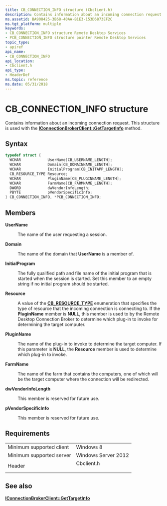 ```yaml
---
title: CB_CONNECTION_INFO structure (Cbclient.h)
description: Contains information about an incoming connection request.
ms.assetid: BA908425-3B68-40AA-B1E3-153D6873EF2C
ms.tgt_platform: multiple
keywords:
- CB_CONNECTION_INFO structure Remote Desktop Services
- PCB_CONNECTION_INFO structure pointer Remote Desktop Services
topic_type:
- apiref
api_name:
- CB_CONNECTION_INFO
api_location:
- Cbclient.h
api_type:
- HeaderDef
ms.topic: reference
ms.date: 05/31/2018
---
```


# CB\_CONNECTION\_INFO structure

Contains information about an incoming connection request. This structure is used with the [**IConnectionBrokerClient::GetTargetInfo**](iconnectionbrokerclient-gettargetinfo.md) method.

## Syntax


```C++
typedef struct {
  WCHAR            UserName[CB_USERNAME_LENGTH];
  WCHAR            Domain[CB_DOMAINNAME_LENGTH];
  WCHAR            InitialProgram[CB_INITAPP_LENGTH];
  CB_RESOURCE_TYPE Resource;
  WCHAR            PluginName[CB_PLUGINNAME_LENGTH];
  WCHAR            FarmName[CB_FARMNAME_LENGTH];
  DWORD            dwVendorInfoLength;
  PBYTE            pVendorSpecificInfo;
} CB_CONNECTION_INFO, *PCB_CONNECTION_INFO;
```



## Members

<dl> <dt>

**UserName**
</dt> <dd>

The name of the user requesting a session.

</dd> <dt>

**Domain**
</dt> <dd>

The name of the domain that **UserName** is a member of.

</dd> <dt>

**InitialProgram**
</dt> <dd>

The fully qualified path and file name of the initial program that is started when the session is started. Set this member to an empty string if no initial program should be started.

</dd> <dt>

**Resource**
</dt> <dd>

A value of the [**CB\_RESOURCE\_TYPE**](cb-resource-type.md) enumeration that specifies the type of resource that the incoming connection is connecting to. If the **PluginName** member is **NULL**, this member is used to by the Remote Desktop Connection Broker to determine which plug-in to invoke for determining the target computer.

</dd> <dt>

**PluginName**
</dt> <dd>

The name of the plug-in to invoke to determine the target computer. If this parameter is **NULL**, the **Resource** member is used to determine which plug-in to invoke.

</dd> <dt>

**FarmName**
</dt> <dd>

The name of the farm that contains the computers, one of which will be the target computer where the connection will be redirected.

</dd> <dt>

**dwVendorInfoLength**
</dt> <dd>

This member is reserved for future use.

</dd> <dt>

**pVendorSpecificInfo**
</dt> <dd>

This member is reserved for future use.

</dd> </dl>

## Requirements



|                                     |                                                                                       |
|-------------------------------------|---------------------------------------------------------------------------------------|
| Minimum supported client<br/> | Windows 8<br/>                                                                  |
| Minimum supported server<br/> | Windows Server 2012<br/>                                                        |
| Header<br/>                   | <dl> <dt>Cbclient.h</dt> </dl> |



## See also

<dl> <dt>

[**IConnectionBrokerClient::GetTargetInfo**](iconnectionbrokerclient-gettargetinfo.md)
</dt> </dl>

 

 





